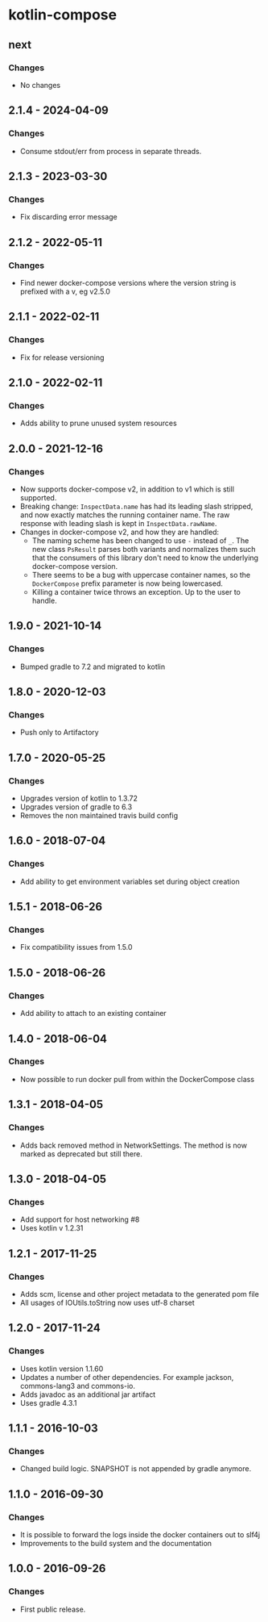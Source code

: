 # kotlin-compose
## next
### Changes
- No changes

## 2.1.4 - 2024-04-09
### Changes
- Consume stdout/err from process in separate threads.

## 2.1.3 - 2023-03-30
### Changes
- Fix discarding error message

## 2.1.2 - 2022-05-11
### Changes
- Find newer docker-compose versions where the version string is prefixed with a v, eg v2.5.0

## 2.1.1 - 2022-02-11
### Changes
- Fix for release versioning

## 2.1.0 - 2022-02-11
### Changes
- Adds ability to prune unused system resources

## 2.0.0 - 2021-12-16
### Changes
- Now supports docker-compose v2, in addition to v1 which is still supported.
- Breaking change: `InspectData.name` has had its leading slash stripped, and now exactly matches the running container name. The raw response with leading slash is kept in `InspectData.rawName`.
- Changes in docker-compose v2, and how they are handled:
  - The naming scheme has been changed to use `-` instead of `_`. The new class `PsResult` parses both variants and normalizes them such that the consumers of this library don't need to know the underlying docker-compose version.
  - There seems to be a bug with uppercase container names, so the `DockerCompose` prefix parameter is now being lowercased.
  - Killing a container twice throws an exception. Up to the user to handle.

## 1.9.0 - 2021-10-14
### Changes
- Bumped gradle to 7.2 and migrated to kotlin

## 1.8.0 - 2020-12-03
### Changes
- Push only to Artifactory

## 1.7.0 - 2020-05-25
### Changes
- Upgrades version of kotlin to 1.3.72
- Upgrades version of gradle to 6.3
- Removes the non maintained travis build config

## 1.6.0 - 2018-07-04
### Changes
- Add ability to get environment variables set during object creation

## 1.5.1 - 2018-06-26
### Changes
- Fix compatibility issues from 1.5.0

## 1.5.0 - 2018-06-26
### Changes
- Add ability to attach to an existing container

## 1.4.0 - 2018-06-04
### Changes
- Now possible to run docker pull from within the DockerCompose class

## 1.3.1 - 2018-04-05
### Changes
- Adds back removed method in NetworkSettings. The method is now marked as deprecated but still there.

## 1.3.0 - 2018-04-05
### Changes
- Add support for host networking #8
- Uses kotlin v 1.2.31

## 1.2.1 - 2017-11-25
### Changes
- Adds scm, license and other project metadata to the generated pom file
- All usages of IOUtils.toString now uses utf-8 charset

## 1.2.0 - 2017-11-24
### Changes
- Uses kotlin version 1.1.60
- Updates a number of other dependencies. For example jackson, commons-lang3 and commons-io.
- Adds javadoc as an additional jar artifact
- Uses gradle 4.3.1

## 1.1.1 - 2016-10-03
### Changes
- Changed build logic. SNAPSHOT is not appended by gradle anymore.

## 1.1.0 - 2016-09-30
### Changes
- It is possible to forward the logs inside the docker containers out to slf4j
- Improvements to the build system and the documentation

## 1.0.0 - 2016-09-26
### Changes
- First public release.
